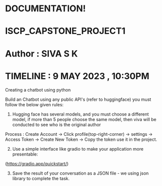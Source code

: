# DOCUMENTATION!
# ISCP_CAPSTONE_PROJECT1
# Author : SIVA S K
# TIMELINE : 9 MAY 2023 , 10:30PM
Creating a chatbot using python

Build an Chatbot using any public API's (refer to huggingface) you must follow the below given rules:

1) Hugging face has several models, and you must choose a different model, if more than 5 people choose the same model, then viva will be conducted to see who is the original author
 
Process : Create Account -> Click profile(top-right-corner) -> settings -> Access Token -> Create New Token -> Copy the token use it in the project.

2) Use a simple interface like gradio to make your application more presentable:

 (https://gradio.app/quickstart/)

3) Save the result of your conversation as a JSON file - we using json library to complete the task.
